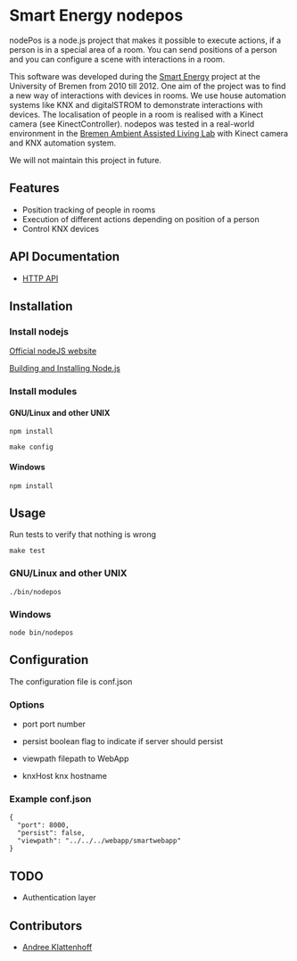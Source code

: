 Smart Energy nodepos
====================

nodePos is a node.js project that makes it possible to execute actions, if
a person is in a special area of a room. You can send positions of a person and you can configure a scene with interactions in a room.

This software was developed during the [Smart Energy](http://smartenergy.uni-bremen.de) project at the University of 
Bremen from 2010 till 2012. One aim of the project was to find a new way of interactions with devices in rooms.
We use house automation systems like KNX and digitalSTROM to demonstrate interactions with devices. The localisation 
of people in a room is realised with a Kinect camera (see KinectController).
nodepos was tested in a real-world environment in the [Bremen Ambient Assisted Living Lab](http://www.baall.net) with Kinect 
camera and KNX automation system.

We will not maintain this project in future.

Features
--------

* Position tracking of people in rooms
* Execution of different actions depending on position of a person
* Control KNX devices

API Documentation
-----------------

* [HTTP API](https://github.com/SmartEnergy/nodepos/tree/master/doc/http/index.md)

Installation
------------

### Install nodejs

[Official nodeJS website](http://www.nodejs.org "Official nodeJS Website")

[Building and Installing Node.js](https://github.com/joyent/node/wiki/Installation "Wiki Installation
guide" )

### Install modules

#### GNU/Linux and other UNIX
```
npm install
```

```
make config
```
    
#### Windows
```
npm install
```

## Usage

Run tests to verify that nothing is wrong

```
make test
```

### GNU/Linux and other UNIX
```
./bin/nodepos
```
### Windows
```
node bin/nodepos
```

## Configuration

The configuration file is conf.json

### Options

* port          port number

* persist       boolean flag to indicate if server should persist

* viewpath      filepath to WebApp

* knxHost knx hostname

### Example conf.json

```
{ 
  "port": 8000,
  "persist": false,
  "viewpath": "../../../webapp/smartwebapp"
}
```

TODO
----

* Authentication layer

Contributors
------------

* [Andree Klattenhoff](https://github.com/andreek)
